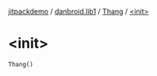 [jitpackdemo](../../index.md) / [danbroid.lib1](../index.md) / [Thang](index.md) / [&lt;init&gt;](./-init-.md)

# &lt;init&gt;

`Thang()`